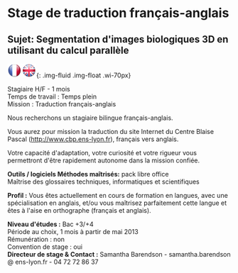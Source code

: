 Stage de traduction français-anglais
====================================

Sujet: Segmentation d'images biologiques 3D en utilisant du calcul parallèle
----------------------------------------------------------------------------

![Image drapeaux français et anglais](../../_static/equipe/eqltlanguages.png){: .img-fluid .img-float .wi-70px}

Stagiaire H/F - 1 mois <br> 
Temps de travail : Temps plein <br> 
Mission : Traduction français-anglais  

Nous recherchons un stagiaire bilingue français-anglais. 

Vous aurez pour mission la traduction du site Internet du Centre Blaise Pascal (http://www.cbp.ens-lyon.fr), français vers anglais. 

Votre capacité d'adaptation, votre curiosité et votre rigueur vous permettront d'être rapidement autonome dans la mission confiée.

**Outils / logiciels Méthodes maîtrisés:** pack libre office <br>
Maîtrise des glossaires techniques, informatiques et scientifiques 

**Profil :** Vous êtes actuellement en cours de formation en langues, avec une spécialisation en anglais, et/ou vous maîtrisez parfaitement cette langue et êtes à l'aise en orthographe (français et anglais). 

**Niveau d'études :** Bac +3/+4 <br>
Période au choix,  1 mois à partir de mai 2013 <br>
Rémunération : non <br>
Convention de stage : oui <br>
**Directeur de stage & Contact :** Samantha Barendson -  samantha.barendson @ ens-lyon.fr - 04 72 72 86 37
